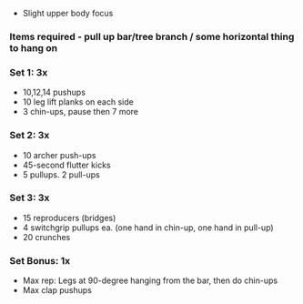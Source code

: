 - Slight upper body focus
### Items required - pull up bar/tree branch / some horizontal thing to hang on

### Set 1: 3x
- 10,12,14 pushups
- 10 leg lift planks on each side
- 3 chin-ups, pause then 7 more 

### Set 2: 3x
- 10 archer push-ups
- 45-second flutter kicks
- 5 pullups. 2 pull-ups

### Set 3: 3x
- 15 reproducers (bridges)
- 4 switchgrip pullups ea. (one hand in chin-up, one hand in pull-up)
- 20 crunches
### Set Bonus:  1x
- Max rep: Legs at 90-degree hanging from the bar, then do chin-ups
- Max clap pushups